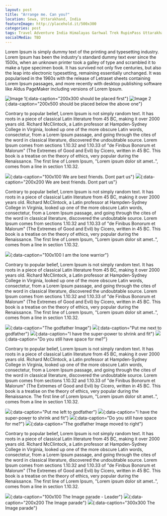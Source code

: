 ```yaml
---
layout: post
title: "Arrange me. Can you?"
location: Sewa, Uttarakhand, India
featureImage: http://placehold.it/500x300
categories: post
tags: Travel Adventure India Himalayas Garhwal Trek RupinPass Uttarakhand People 
socialMedia: TBD
---
```


Lorem Ipsum is simply dummy text of the printing and typesetting industry. Lorem Ipsum has been the industry's standard dummy text ever since the 1500s, when an unknown printer took a galley of type and scrambled it to make a type specimen book. It has survived not only five centuries, but also the leap into electronic typesetting, remaining essentially unchanged. It was popularised in the 1960s with the release of Letraset sheets containing Lorem Ipsum passages, and more recently with desktop publishing software like Aldus PageMaker including versions of Lorem Ipsum.

![Image 1](http://placehold.it/200x300){:data-caption="200x300 should be placed first"}
![Image 2](http://placehold.it/200x500){:data-caption="200x500 should be placed below the above one"}

Contrary to popular belief, Lorem Ipsum is not simply random text. It has roots in a piece of classical Latin literature from 45 BC, making it over 2000 years old. Richard McClintock, a Latin professor at Hampden-Sydney College in Virginia, looked up one of the more obscure Latin words, consectetur, from a Lorem Ipsum passage, and going through the cites of the word in classical literature, discovered the undoubtable source. Lorem Ipsum comes from sections 1.10.32 and 1.10.33 of "de Finibus Bonorum et Malorum" (The Extremes of Good and Evil) by Cicero, written in 45 BC. This book is a treatise on the theory of ethics, very popular during the Renaissance. The first line of Lorem Ipsum, "Lorem ipsum dolor sit amet..", comes from a line in section 1.10.32.

![](http://placehold.it/100x100){:data-caption="100x100 We are best friends. Dont part us"}
![](http://placehold.it/200x200){:data-caption="200x200 We are best friends. Dont part us"}

Contrary to popular belief, Lorem Ipsum is not simply random text. It has roots in a piece of classical Latin literature from 45 BC, making it over 2000 years old. Richard McClintock, a Latin professor at Hampden-Sydney College in Virginia, looked up one of the more obscure Latin words, consectetur, from a Lorem Ipsum passage, and going through the cites of the word in classical literature, discovered the undoubtable source. Lorem Ipsum comes from sections 1.10.32 and 1.10.33 of "de Finibus Bonorum et Malorum" (The Extremes of Good and Evil) by Cicero, written in 45 BC. This book is a treatise on the theory of ethics, very popular during the Renaissance. The first line of Lorem Ipsum, "Lorem ipsum dolor sit amet..", comes from a line in section 1.10.32.

![](http://placehold.it/500x300){:data-caption="100x100 I am the lone warrior"}

Contrary to popular belief, Lorem Ipsum is not simply random text. It has roots in a piece of classical Latin literature from 45 BC, making it over 2000 years old. Richard McClintock, a Latin professor at Hampden-Sydney College in Virginia, looked up one of the more obscure Latin words, consectetur, from a Lorem Ipsum passage, and going through the cites of the word in classical literature, discovered the undoubtable source. Lorem Ipsum comes from sections 1.10.32 and 1.10.33 of "de Finibus Bonorum et Malorum" (The Extremes of Good and Evil) by Cicero, written in 45 BC. This book is a treatise on the theory of ethics, very popular during the Renaissance. The first line of Lorem Ipsum, "Lorem ipsum dolor sit amet..", comes from a line in section 1.10.32.

![](http://placehold.it/400x750){:data-caption="The godfather Image"}
![](http://placehold.it/200x250){:data-caption="Put me next to godfather"}
![](http://placehold.it/400x500){:data-caption="I have the super-power to shrink and fit"}
![](http://placehold.it/200x250){:data-caption="Do you still have space for me?"}

Contrary to popular belief, Lorem Ipsum is not simply random text. It has roots in a piece of classical Latin literature from 45 BC, making it over 2000 years old. Richard McClintock, a Latin professor at Hampden-Sydney College in Virginia, looked up one of the more obscure Latin words, consectetur, from a Lorem Ipsum passage, and going through the cites of the word in classical literature, discovered the undoubtable source. Lorem Ipsum comes from sections 1.10.32 and 1.10.33 of "de Finibus Bonorum et Malorum" (The Extremes of Good and Evil) by Cicero, written in 45 BC. This book is a treatise on the theory of ethics, very popular during the Renaissance. The first line of Lorem Ipsum, "Lorem ipsum dolor sit amet..", comes from a line in section 1.10.32.

![](http://placehold.it/200x250){:data-caption="Put me left to godfather"}
![](http://placehold.it/400x500){:data-caption="I have the super-power to shrink and fit"}
![](http://placehold.it/200x250){:data-caption="Do you still have space for me?"}
![](http://placehold.it/400x750){:data-caption="The godfather Image moved to right"}

Contrary to popular belief, Lorem Ipsum is not simply random text. It has roots in a piece of classical Latin literature from 45 BC, making it over 2000 years old. Richard McClintock, a Latin professor at Hampden-Sydney College in Virginia, looked up one of the more obscure Latin words, consectetur, from a Lorem Ipsum passage, and going through the cites of the word in classical literature, discovered the undoubtable source. Lorem Ipsum comes from sections 1.10.32 and 1.10.33 of "de Finibus Bonorum et Malorum" (The Extremes of Good and Evil) by Cicero, written in 45 BC. This book is a treatise on the theory of ethics, very popular during the Renaissance. The first line of Lorem Ipsum, "Lorem ipsum dolor sit amet..", comes from a line in section 1.10.32.

![](http://placehold.it/100x100){:data-caption="100x100 The Image parade - Leader"}
![](http://placehold.it/200x200){:data-caption="200x200 The Image parade"}
![](http://placehold.it/200x200){:data-caption="300x300 The Image parade"}